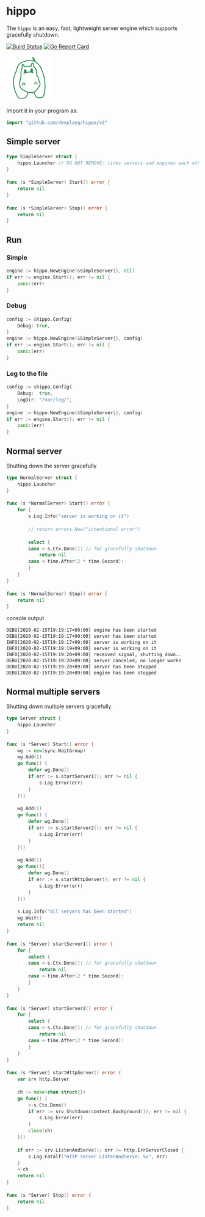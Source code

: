# hippo

The `hippo` is an easy, fast, lightweight server engine which supports gracefully shutdown.

[![Build Status](https://travis-ci.org/devplayg/hippo.svg?branch=master)](https://travis-ci.org/devplayg/hippo)
[![Go Report Card](https://goreportcard.com/badge/github.com/devplayg/hippo)](https://goreportcard.com/report/github.com/devplayg/hippo)

![Hippo](hippo.png)

Import it in your program as:

```go
import "github.com/devplayg/hippo/v2"
```

## Simple server 

```go
type SimpleServer struct {
    hippo.Launcher // DO NOT REMOVE; links servers and engines each other.
}

func (s *SimpleServer) Start() error {
    return nil
}

func (s *SimpleServer) Stop() error {
    return nil
}
```

## Run

### Simple

```go
engine := hippo.NewEngine(&SimpleServer{}, nil)
if err := engine.Start(); err != nil {
    panic(err)
}
```

### Debug

```go
config := &hippo.Config{
    Debug: true,
}
engine := hippo.NewEngine(&SimpleServer{}, config)
if err := engine.Start(); err != nil {
    panic(err)
}
```

### Log to the file

```go
config := &hippo.Config{
    Debug:  true,
    LogDir: "/var/log/",
}
engine := hippo.NewEngine(&SimpleServer{}, config)
if err := engine.Start(); err != nil {
    panic(err)
}
```

## Normal server

Shutting down the server gracefully 

```go
type NormalServer struct {
    hippo.Launcher
}

func (s *NormalServer) Start() error {
    for {
        s.Log.Info("server is working on it")

        // return errors.New("intentional error")

        select {
        case <-s.Ctx.Done(): // for gracefully shutdown
            return nil
        case <-time.After(2 * time.Second):
        }
    }
}

func (s *NormalServer) Stop() error {
    return nil
}
```

console output

    DEBU[2020-02-15T19:19:17+09:00] engine has been started                      
    DEBU[2020-02-15T19:19:17+09:00] server has been started                      
    INFO[2020-02-15T19:19:17+09:00] server is working on it                      
    INFO[2020-02-15T19:19:19+09:00] server is working on it                      
    INFO[2020-02-15T19:19:20+09:00] received signal, shutting down..             
    DEBU[2020-02-15T19:19:20+09:00] server canceled; no longer works             
    DEBU[2020-02-15T19:19:20+09:00] server has been stopped                      
    DEBU[2020-02-15T19:19:20+09:00] engine has been stopped 
    
## Normal multiple servers

Shutting down multiple servers gracefully

```go
type Server struct {
    hippo.Launcher 
}

func (s *Server) Start() error {
    wg := new(sync.WaitGroup)
    wg.Add(1)
    go func() {
        defer wg.Done()
        if err := s.startServer1(); err != nil {
            s.Log.Error(err)
        }
    }()

    wg.Add(1)
    go func() {
        defer wg.Done()
        if err := s.startServer2(); err != nil {
            s.Log.Error(err)
        }
    }()

    wg.Add(1)
    go func(){
        defer wg.Done()
        if err := s.startHttpServer(); err != nil {
            s.Log.Error(err)
        }
    }()

    s.Log.Info("all servers has been started")
    wg.Wait()
    return nil
}

func (s *Server) startServer1() error {
    for {
        select {
        case <-s.Ctx.Done(): // for gracefully shutdown
            return nil
        case <-time.After(2 * time.Second):
        }
    }
}

func (s *Server) startServer2() error {
    for {
        select {
        case <-s.Ctx.Done(): // for gracefully shutdown
            return nil
        case <-time.After(2 * time.Second):
        }
    }
}

func (s *Server) startHttpServer() error {
    var srv http.Server

    ch := make(chan struct{})
    go func() {
        <-s.Ctx.Done()
        if err := srv.Shutdown(context.Background()); err != nil {
            s.Log.Error(err)
        }
        close(ch)
    }()

    if err := srv.ListenAndServe(); err != http.ErrServerClosed {
        s.Log.Fatalf("HTTP server ListenAndServe: %v", err)
    }
    <-ch
    return nil
}

func (s *Server) Stop() error {
    return nil
}
```